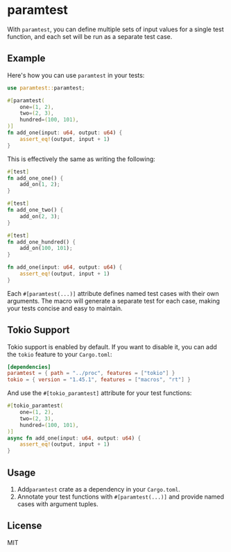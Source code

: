 # paramtest

With `paramtest`, you can define multiple sets of input values for a single test function, and each set will be run as a separate test case.

## Example

Here's how you can use `paramtest` in your tests:

```rust
use paramtest::paramtest;

#[paramtest(
    one=(1, 2),
    two=(2, 3),
    hundred=(100, 101),
)]
fn add_one(input: u64, output: u64) {
    assert_eq!(output, input + 1)
}
```

This is effectively the same as writing the following:

```rust
#[test]
fn add_one_one() {
    add_on(1, 2);
}

#[test]
fn add_one_two() {
    add_on(2, 3);
}

#[test]
fn add_one_hundred() {
    add_on(100, 101);
}

fn add_one(input: u64, output: u64) {
    assert_eq!(output, input + 1)
}
```

Each `#[paramtest(...)]` attribute defines named test cases with their own arguments. The macro will generate a separate test for each case, making your tests concise and easy to maintain.

## Tokio Support

Tokio support is enabled by default. If you want to disable it, you can add the `tokio` feature to your `Cargo.toml`:

```toml
[dependencies]
paramtest = { path = "../proc", features = ["tokio"] }
tokio = { version = "1.45.1", features = ["macros", "rt"] }
```

And use the `#[tokio_paramtest]` attribute for your test functions:

```rust
#[tokio_paramtest(
    one=(1, 2),
    two=(2, 3),
    hundred=(100, 101),
)]
async fn add_one(input: u64, output: u64) {
    assert_eq!(output, input + 1)
}
```

## Usage

1. Add`paramtest` crate as a dependency in your `Cargo.toml`.
2. Annotate your test functions with `#[paramtest(...)]` and provide named cases with argument tuples.

## License

MIT

